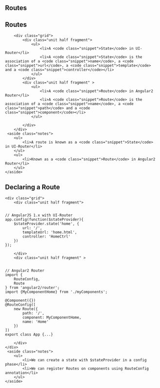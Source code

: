 <section>
    <h1>Routes</h1>
</section>


<section>
    <h2>Routes</h2>
    
        <div class="grid">
            <div class="unit half fragment">
                <ul>
                    <li>A <code class="snippet">State</code> in UI-Router</li>
                    <li>A <code class="snippet">State</code> is the association of a <code class="snippet">name</code>, a <code class="snippet">url</code>, a <code class="snippet">template</code> and a <code class="snippet">controller</code></li>
                </ul>
            </div>
            <div class="unit half fragment" >
                <ul>
                    <li>A <code class="snippet">Route</code> in Angular2 Router</li>
                    <li>A <code class="snippet">Route</code> is the association of a <code class="snippet">name</code>, a <code class="snippet">path</code> and a <code class="snippet">component</code></li>
                </ul>

            </div>
        </div>
     <aside class="notes">
        <ul>
            <li>A route is known as a <code class="snippet">State</code> in UI-Router</li>
        </ul>
        <ul>
            <li>Known as a <code class="snippet">Route</code> in Angular2 Router</li>
        </ul>
    </aside>
</section>

<section>
    <h2>Declaring a Route</h2>
    
    <div class="grid">
        <div class="unit half fragment">
<pre><code class="js" data-trim>
// AngularJS 1.x with UI-Router
app.config(function($stateProvider){
    $stateProvider.state('home', {
        url: '/',
        templateUrl: 'home.html',
        controller: 'HomeCtrl'
    })
});
</code></pre>
        </div>
        <div class="unit half fragment" >
<pre><code class="typescript" data-trim>
// Angular2 Router
import {
    RouteConfig,
    Route
} from 'angular2/router';
import {MyComponentHome} from './myComponents';

@Component({})
@RouteConfig([
    new Route({ 
        path: '/', 
        component: MyComponentHome, 
        name: 'Home'
    })
])
export class App {...}
</code></pre>
        </div>
    </div>
     <aside class="notes">
        <ul>
            <li>We can create a state with $stateProvider in a config phase</li>
            <li>We can register Routes on components using RouteConfig annotation</li>
        </ul>
    </aside>
</section>